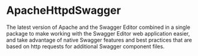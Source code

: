 # ApacheHttpdSwagger
The latest version of Apache and the Swagger Editor combined in a single package to make working with the Swagger Editor web application easier, and take advantage of native Swagger features and best practices that are based on http requests for additional Swagger component files. 
